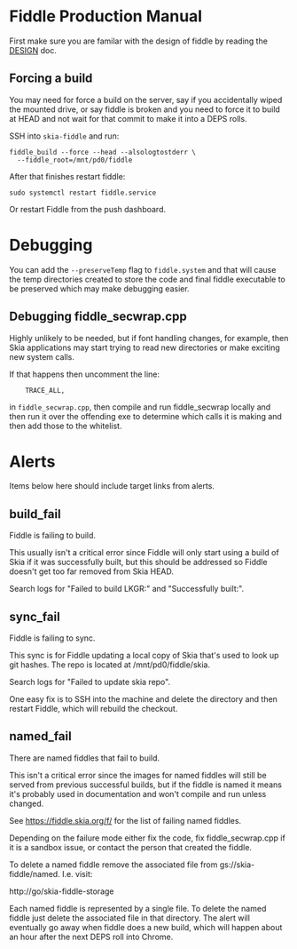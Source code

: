 Fiddle Production Manual
========================

First make sure you are familar with the design of fiddle by reading the
[DESIGN](./DESIGN.md) doc.


Forcing a build
---------------

You may need for force a build on the server, say if you accidentally wiped
the mounted drive, or say fiddle is broken and you need to force it to build
at HEAD and not wait for that commit to make it into a DEPS rolls.

SSH into `skia-fiddle` and run:

    fiddle_build --force --head --alsologtostderr \
      --fiddle_root=/mnt/pd0/fiddle

After that finishes restart fiddle:

    sudo systemctl restart fiddle.service

Or restart Fiddle from the push dashboard.

Debugging
=========

You can add the `--preserveTemp` flag to `fiddle.system` and that will cause
the temp directories created to store the code and final fiddle executable to
be preserved which may make debugging easier.

Debugging fiddle\_secwrap.cpp
-----------------------------

Highly unlikely to be needed, but if font handling changes, for example, then
Skia applications may start trying to read new directories or make exciting
new system calls.

If that happens then uncomment the line:

        TRACE_ALL,

in `fiddle_secwrap.cpp`, then compile and run fiddle\_secwrap locally and then
run it over the offending exe to determine which calls it is making and then
add those to the whitelist.

Alerts
======

Items below here should include target links from alerts.

build_fail
----------
Fiddle is failing to build.

This usually isn't a critical error since Fiddle will only start
using a build of Skia if it was successfully built, but this should
be addressed so Fiddle doesn't get too far removed from Skia HEAD.

Search logs for "Failed to build LKGR:" and "Successfully built:".

sync_fail
---------
Fiddle is failing to sync.

This sync is for Fiddle updating a local copy of Skia that's used
to look up git hashes. The repo is located at /mnt/pd0/fiddle/skia.

Search logs for "Failed to update skia repo".

One easy fix is to SSH into the machine and delete the directory and
then restart Fiddle, which will rebuild the checkout.

named_fail
----------

There are named fiddles that fail to build.

This isn't a critical error since the images for named fiddles
will still be served from previous successful builds, but if the
fiddle is named it means it's probably used in documentation
and won't compile and run unless changed.

See https://fiddle.skia.org/f/ for the list of failing named
fiddles.

Depending on the failure mode either fix the code, fix fiddle_secwrap.cpp if
it is a sandbox issue, or contact the person that created the fiddle.

To delete a named fiddle remove the associated file from
gs://skia-fiddle/named. I.e. visit:

 http://go/skia-fiddle-storage

Each named fiddle is represented by a single file. To delete the named fiddle
just delete the associated file in that directory. The alert will eventually
go away when fiddle does a new build, which will happen about an hour after
the next DEPS roll into Chrome.

